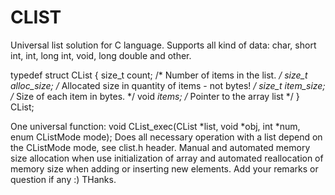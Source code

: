 # CLIST
Universal list solution for C language.
Supports all kind of data: char, short int, int, long int, void, long double and other.

typedef struct CList
{
  size_t count;      /* Number of items in the list. */
  size_t alloc_size; /* Allocated size in quantity of items - not bytes! */
  size_t item_size;  /* Size of each item in bytes. */
  void *items;       /* Pointer to the array list */
} CList;

One universal function:
void CList_exec(CList *list, void *obj, int *num, enum CListMode mode);
Does all necessary operation with a list depend on the CListMode mode, see clist.h header.
Manual and automated memory size allocation when use initialization of array and
automated reallocation of memory size when adding or inserting new elements.
Add your remarks or question if any :) THanks.

